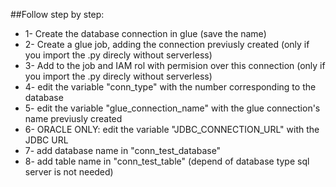 ##Follow step by step:

* 1- Create the database connection in glue (save the name)
* 2- Create a glue job, adding the connection previusly created (only if you import the .py direcly without serverless)
* 3- Add to the job and IAM rol with permision over this connection (only if you import the .py direcly without serverless)
* 4- edit the variable "conn_type" with the number corresponding to the database
* 5- edit the variable "glue_connection_name" with the glue connection's name previusly created
* 6- ORACLE ONLY: edit the variable "JDBC_CONNECTION_URL" with the JDBC URL 
* 7- add database name in "conn_test_database"
* 8- add table name in "conn_test_table" (depend of database type sql server is not needed)